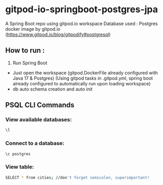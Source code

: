 # gitpod-io-springboot-postgres-jpa
A Spring Boot repo using gitpod.io workspace
Database used : 
Postgres docker image by gitpod.io (https://www.gitpod.io/blog/gitpodify#postgresql)

## How to run :
1) Run Spring Boot
- Just open the workspace
(gitpod.DockerFile already configured with Java 17 & Postgres)
(Using gitpod tasks in .gitpod.yml, spring boot already configured to automatically run upon loading workspace)
- db auto schema creation and auto init

## PSQL CLI Commands
### View available databases:
```sh
\l
```
### Connect to a database:
```sh
\c postgres
```
### View table:
```sh
SELECT * from cities; //don't forget semicolon, superimportant!
```

